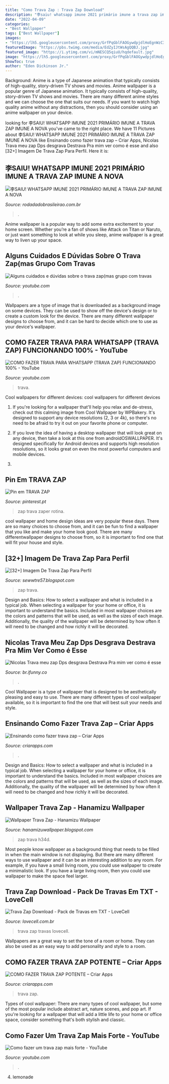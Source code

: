 ```yaml
---
title: "Como Trava Zap : Trava Zap Download"
description: "李saiu! whatsapp imune 2021 primário imune a trava zap imune a nova"
date: "2022-04-09"
categories:
- "Best Wallpaper"
tags: ["Best Wallpaper"]
images:
- "https://lh5.googleusercontent.com/proxy/GrfPqGblFAOGywdpjdlHoEgnWzC31sZaU_rcwKXOrdami4deMyqfzbnZ3iPpayI1iypNEfmw7lCgBU_aYtIHFvOYFYEox2cb5ScrAEKH-O7OGOh85w_j7xQ6E3JMQTWC=w1200-h630-p-k-no-nu"
featuredImage: "https://pbs.twimg.com/media/EdZyIJtWsAgQQBJ.jpg"
featured_image: "https://i.ytimg.com/vi/mNESCQ5qiuU/hqdefault.jpg"
image: "https://lh5.googleusercontent.com/proxy/GrfPqGblFAOGywdpjdlHoEgnWzC31sZaU_rcwKXOrdami4deMyqfzbnZ3iPpayI1iypNEfmw7lCgBU_aYtIHFvOYFYEox2cb5ScrAEKH-O7OGOh85w_j7xQ6E3JMQTWC=w1200-h630-p-k-no-nu"
ShowToc: true
author: "Eden Dickinson Jr."
---
```



Background: Anime is a type of Japanese animation that typically consists of high-quality, story-driven TV shows and movies.
Anime wallpaper is a popular genre of Japanese animation. It typically consists of high-quality, story-driven TV shows and movies. There are many different anime styles and we can choose the one that suits our needs. If you want to watch high quality anime without any distractions, then you should consider using an anime wallpaper on your device.

	

		
looking for 李SAIU! WHATSAPP IMUNE 2021 PRIMÁRIO IMUNE A TRAVA ZAP IMUNE A NOVA you've came to the right place. We have 11 Pictures about 李SAIU! WHATSAPP IMUNE 2021 PRIMÁRIO IMUNE A TRAVA ZAP IMUNE A NOVA like Ensinando como fazer trava zap – Criar Apps, Nicolas Trava meu zap Dps desgrava Destrava Pra mim ver como é esse and also [32+] Imagem De Trava Zap Para Perfil. Here it is:
		
    
## 李SAIU! WHATSAPP IMUNE 2021 PRIMÁRIO IMUNE A TRAVA ZAP IMUNE A NOVA

<img loading=lazy src="https://i.ytimg.com/vi/8vOYcO55yT0/maxresdefault.jpg" onerror="this.onerror=null;this.src='https://tse2.mm.bing.net/th?id=OIP.MGtgMYJ5wDV9iphEHwT9YQHaEK&amp;pid=15.1';" alt="李SAIU! WHATSAPP IMUNE 2021 PRIMÁRIO IMUNE A TRAVA ZAP IMUNE A NOVA">

_Source: rodadadobrasileirao.com.br_

>. 

	

Anime wallpaper is a popular way to add some extra excitement to your home screen. Whether you’re a fan of shows like Attack on Titan or Naruto, or just want something to look at while you sleep, anime wallpaper is a great way to liven up your space.

    
## Alguns Cuidados E Dúvidas Sobre O Trava Zap(mas Grupo Com Travas

<img loading=lazy src="https://i.ytimg.com/vi/j1VEzkVobMA/maxresdefault.jpg" onerror="this.onerror=null;this.src='https://tse1.mm.bing.net/th?id=OIP.Al-76QRHWn2bq9V6SYY3HQHaEK&amp;pid=15.1';" alt="Alguns cuidados e dúvidas sobre o trava zap(mas grupo com travas">

_Source: youtube.com_

>. 

	

Wallpapers are a type of image that is downloaded as a background image on some devices. They can be used to show off the device's design or to create a custom look for the device. There are many different wallpaper designs to choose from, and it can be hard to decide which one to use as your device's wallpaper.

    
## COMO FAZER TRAVA PARA WHATSAPP (TRAVA ZAP) FUNCIONANDO 100% - YouTube

<img loading=lazy src="https://i.ytimg.com/vi/GOsihoBMD4I/maxresdefault.jpg" onerror="this.onerror=null;this.src='https://tse2.mm.bing.net/th?id=OIP.qqIOR2XlbIxGA0OvAngz4QHaEK&amp;pid=15.1';" alt="COMO FAZER TRAVA PARA WHATSAPP (TRAVA ZAP) FUNCIONANDO 100% - YouTube">

_Source: youtube.com_

>trava. 

	

Cool wallpapers for different devices:
cool wallpapers for different devices 

1. If you're looking for a wallpaper that'll help you relax and de-stress, check out this calming image from Cool Wallpaper by WPBakery. It's designed to support any device resolutions (2, 3 or 4k), so there's no need to be afraid to try it out on your favorite phone or computer.

2. If you love the idea of having a desktop wallpaper that will look great on any device, then take a look at this one from androidOSWALLPAPER. It's designed specifically for Android devices and supports high resolution resolutions, so it looks great on even the most powerful computers and mobile devices.

3.

    
## Pin Em TRAVA ZAP

<img loading=lazy src="https://i.pinimg.com/736x/53/dc/44/53dc444a3622de74e31be48cc4dd6c5f.jpg" onerror="this.onerror=null;this.src='https://tse2.mm.bing.net/th?id=OIP.hbyFlJQGf3e-81YxFgw_nwHaHa&amp;pid=15.1';" alt="Pin em TRAVA ZAP">

_Source: pinterest.pt_

>zap trava zaper rotina. 

	

cool wallpaper and home design ideas are very popular these days. There are so many choices to choose from, and it can be fun to find a wallpaper that you like and make your home look good. There are many differentwallpaper designs to choose from, so it is important to find one that will fit your house and style.

    
## [32+] Imagem De Trava Zap Para Perfil

<img loading=lazy src="https://lh5.googleusercontent.com/proxy/GrfPqGblFAOGywdpjdlHoEgnWzC31sZaU_rcwKXOrdami4deMyqfzbnZ3iPpayI1iypNEfmw7lCgBU_aYtIHFvOYFYEox2cb5ScrAEKH-O7OGOh85w_j7xQ6E3JMQTWC=w1200-h630-p-k-no-nu" onerror="this.onerror=null;this.src='https://tse4.mm.bing.net/th?id=OIP.zNk5OVpA6HLRsVU424rfBAHaHS&amp;pid=15.1';" alt="[32+] Imagem De Trava Zap Para Perfil">

_Source: sewwtre57.blogspot.com_

>zap trava. 

	

Design and Basics: How to select a wallpaper and what is included in a typical job.
When selecting a wallpaper for your home or office, it is important to understand the basics. Included in most wallpaper choices are the colors and patterns that will be used, as well as the sizes of each image. Additionally, the quality of the wallpaper will be determined by how often it will need to be changed and how richly it will be decorated.

    
## Nicolas Trava Meu Zap Dps Desgrava Destrava Pra Mim Ver Como é Esse

<img loading=lazy src="https://img.ifunny.co/images/b80bb7c00423703426204016fc448352db46568f2bca2e20a21ac38f4736a77f_3.jpg" onerror="this.onerror=null;this.src='https://tse2.mm.bing.net/th?id=OIP.S3PU5WeOO6OK7THEuxoEbAAAAA&amp;pid=15.1';" alt="Nicolas Trava meu zap Dps desgrava Destrava Pra mim ver como é esse">

_Source: br.ifunny.co_

>. 

	

Cool Wallpaper is a type of wallpaper that is designed to be aesthetically pleasing and easy to use. There are many different types of cool wallpaper available, so it is important to find the one that will best suit your needs and style.

    
## Ensinando Como Fazer Trava Zap – Criar Apps

<img loading=lazy src="https://i.ytimg.com/vi/raefx1i9thc/maxresdefault.jpg" onerror="this.onerror=null;this.src='https://tse3.mm.bing.net/th?id=OIP.JjUX7JhyrW8CJ-NHYYnpvwHaEK&amp;pid=15.1';" alt="Ensinando como fazer trava zap – Criar Apps">

_Source: criarapps.com_

>. 

	

Design and Basics: How to select a wallpaper and what is included in a typical job.
When selecting a wallpaper for your home or office, it is important to understand the basics. Included in most wallpaper choices are the colors and patterns that will be used, as well as the sizes of each image. Additionally, the quality of the wallpaper will be determined by how often it will need to be changed and how richly it will be decorated.

    
## Wallpaper Trava Zap - Hanamizu Wallpaper

<img loading=lazy src="https://pbs.twimg.com/media/EdZyIJtWsAgQQBJ.jpg" onerror="this.onerror=null;this.src='https://tse4.mm.bing.net/th?id=OIP.E9hJZ49T2cqlcQNygJ4CzAHaNK&amp;pid=15.1';" alt="Wallpaper Trava Zap - Hanamizu Wallpaper">

_Source: hanamizuwallpaper.blogspot.com_

>zap trava h34d. 

	

Most people know wallpaper as a background thing that needs to be filled in when the main window is not displaying. But there are many different ways to use wallpaper and it can be an interesting addition to any room. For example, if you have a small living room, you could use wallpaper to create a minimalistic look. If you have a large living room, then you could use wallpaper to make the space feel larger.

    
## Trava Zap Download - Pack De Travas Em TXT - LoveCell

<img loading=lazy src="https://lovecell.com.br/wp-content/uploads/2020/11/trava-zap-download-pack-de-travas-txt.jpg" onerror="this.onerror=null;this.src='https://tse4.mm.bing.net/th?id=OIP.19VLIIm4PeaoVe_lVJFltQHaEK&amp;pid=15.1';" alt="Trava Zap Download - Pack de Travas em TXT - LoveCell">

_Source: lovecell.com.br_

>trava zap travas lovecell. 

	

Wallpapers are a great way to set the tone of a room or home. They can also be used as an easy way to add personality and style to a room.

    
## COMO FAZER TRAVA ZAP POTENTE – Criar Apps

<img loading=lazy src="https://i.ytimg.com/vi/mNESCQ5qiuU/hqdefault.jpg" onerror="this.onerror=null;this.src='https://tse4.mm.bing.net/th?id=OIP.QbYE76uiSgB_2gF0-Vzq7AHaFj&amp;pid=15.1';" alt="COMO FAZER TRAVA ZAP POTENTE – Criar Apps">

_Source: criarapps.com_

>trava zap. 

	

Types of cool wallpaper:
There are many types of cool wallpaper, but some of the most popular include abstract art, nature scenes, and pop art. If you're looking for a wallpaper that will add a little life to your home or office space, consider something that's both stylish and classic.

    
## Como Fazer Um Trava Zap Mais Forte - YouTube

<img loading=lazy src="https://i.ytimg.com/vi/CT8tNgsOLlY/maxresdefault.jpg" onerror="this.onerror=null;this.src='https://tse4.mm.bing.net/th?id=OIP.HUij_ewgEd3bfpxdUCdxhAHaEK&amp;pid=15.1';" alt="Como fazer um trava zap mais forte - YouTube">

_Source: youtube.com_

>. 

	

4. lemonade 

